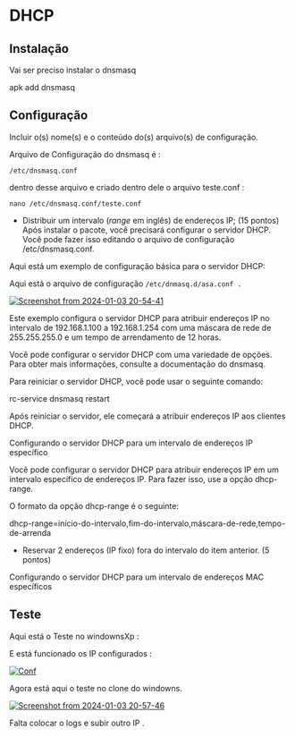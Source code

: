 # DHCP

## Instalação
Vai ser preciso instalar o dnsmasq

apk add dnsmasq


## Configuração

Incluir o(s) nome(s) e o conteúdo do(s) arquivo(s) de configuração.

Arquivo de Configuração do dnsmasq é :

`/etc/dnsmasq.conf `

dentro desse arquivo e criado dentro dele o arquivo teste.conf :

`nano /etc/dnsmasq.conf/teste.conf`


- Distribuir um intervalo (*range* em inglês) de endereços IP; (15 pontos)
Após instalar o pacote, você precisará configurar o servidor DHCP. Você pode fazer isso editando o arquivo de configuração /etc/dnsmasq.conf.

Aqui está um exemplo de configuração básica para o servidor DHCP:


Aqui está o arquivo de configuração `/etc/dnmasq.d/asa.conf .`

[![Screenshot from 2024-01-03 20-54-41](https://i.im.ge/2024/01/04/3l2FFa.Screenshot-from-2024-01-03-20-54-41.png)](https://im.ge/i/3l2FFa)


Este exemplo configura o servidor DHCP para atribuir endereços IP no intervalo de 192.168.1.100 a 192.168.1.254 com uma máscara de rede de 255.255.255.0 e um tempo de arrendamento de 12 horas.

Você pode configurar o servidor DHCP com uma variedade de opções. Para obter mais informações, consulte a documentação do dnsmasq.

Para reiniciar o servidor DHCP, você pode usar o seguinte comando:

rc-service dnsmasq restart 

Após reiniciar o servidor, ele começará a atribuir endereços IP aos clientes DHCP.

Configurando o servidor DHCP para um intervalo de endereços IP específico

Você pode configurar o servidor DHCP para atribuir endereços IP em um intervalo específico de endereços IP. Para fazer isso, use a opção dhcp-range.

O formato da opção dhcp-range é o seguinte:

dhcp-range=início-do-intervalo,fim-do-intervalo,máscara-de-rede,tempo-de-arrenda

- Reservar 2 endereços (IP fixo) fora do intervalo do item anterior. (5 pontos)


Configurando o servidor DHCP para um intervalo de endereços MAC específicos


## Teste

Aqui está o Teste no windownsXp :

E está funcionado os IP configurados :

[![Conf](https://i.im.ge/2024/01/04/3l149m.Screenshot-from-2024-01-03-20-45-56.png)](https://im.ge/i/3l149m)


Agora está aqui o teste no clone do windowns.

[![Screenshot from 2024-01-03 20-57-46](https://i.im.ge/2024/01/04/3l2dLz.Screenshot-from-2024-01-03-20-57-46.png)](https://im.ge/i/3l2dLz)

Falta colocar o logs e subir outro IP .
